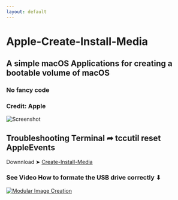 ```yaml
---
layout: default
---
```


# Apple-Create-Install-Media
## A simple macOS Applications for creating a bootable volume of macOS
### No fancy code
### Credit: Apple

![Screenshot](https://github.com/chris1111/Apple-Create-Install-Media/assets/6248794/e60a09f4-8f59-4088-8975-24b4f6d9cffd)

## Troubleshooting Terminal ➦ tccutil reset AppleEvents

Downnload ➤ [Create-Install-Media](https://github.com/chris1111/Apple-Create-Install-Media/raw/main/Create%20Install%20Media.zip)

### See Video How to formate the USB drive correctly ⬇︎
[![Modular Image Creation](https://user-images.githubusercontent.com/6248794/134072536-7c46b8cc-4d8b-42f9-a28a-3c02734f1f5d.png)](https://youtu.be/U5eCr3_wKJg)





